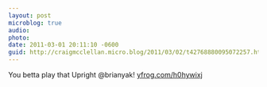 ```yaml
---
layout: post
microblog: true
audio: 
photo: 
date: 2011-03-01 20:11:10 -0600
guid: http://craigmcclellan.micro.blog/2011/03/02/t42768880095072257.html
---
```

You betta play that Upright @brianyak! [yfrog.com/h0hywixj](http://yfrog.com/h0hywixj)
